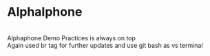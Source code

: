 # AlphaIphone
<br>
Alphaphone Demo Practices is always on top 
<br>
Again used br tag for further updates and use git bash as vs terminal 
